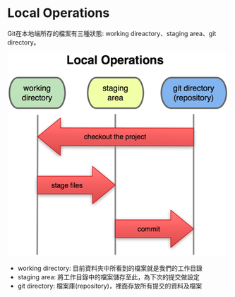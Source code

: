 # Local Operations

Git在本地端所存的檔案有三種狀態: working direactory、staging area、git directory。

![local operations](images/local-operations/localoperations.png)

* working directory: 目前資料夾中所看到的檔案就是我們的工作目錄
* staging area: 將工作目錄中的檔案儲存至此，為下次的提交做設定
* git directory: 檔案庫(repository)，裡面存放所有提交的資料及檔案